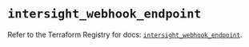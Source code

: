 # `intersight_webhook_endpoint`

Refer to the Terraform Registry for docs: [`intersight_webhook_endpoint`](https://registry.terraform.io/providers/ciscodevnet/intersight/1.0.71/docs/resources/webhook_endpoint).
